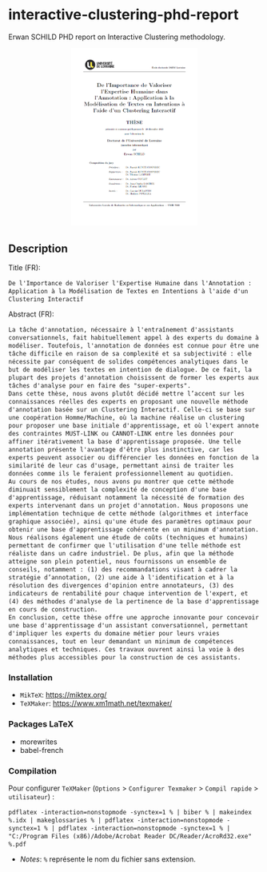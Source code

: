 # interactive-clustering-phd-report
Erwan SCHILD PHD report on Interactive Clustering methodology.

<p align="center">
	<img src="docs/phd_report_first_page.png" alt="Page de couverture du manuscrit" width="50%" />
</p>

## Description

Title (FR):
```
De l'Importance de Valoriser l'Expertise Humaine dans l'Annotation : Application à la Modélisation de Textes en Intentions à l'aide d'un Clustering Interactif
```

Abstract (FR):
```
La tâche d'annotation, nécessaire à l'entraînement d'assistants conversationnels, fait habituellement appel à des experts du domaine à modéliser. Toutefois, l'annotation de données est connue pour être une tâche difficile en raison de sa complexité et sa subjectivité : elle nécessite par conséquent de solides compétences analytiques dans le but de modéliser les textes en intention de dialogue. De ce fait, la plupart des projets d'annotation choisissent de former les experts aux tâches d'analyse pour en faire des "super-experts".
Dans cette thèse, nous avons plutôt décidé mettre l’accent sur les connaissances réelles des experts en proposant une nouvelle méthode d'annotation basée sur un Clustering Interactif. Celle-ci se base sur une coopération Homme/Machine, où la machine réalise un clustering pour proposer une base initiale d'apprentissage, et où l'expert annote des contraintes MUST-LINK ou CANNOT-LINK entre les données pour affiner itérativement la base d'apprentissage proposée. Une telle annotation présente l'avantage d'être plus instinctive, car les experts peuvent associer ou différencier les données en fonction de la similarité de leur cas d'usage, permettant ainsi de traiter les données comme ils le feraient professionnellement au quotidien.
Au cours de nos études, nous avons pu montrer que cette méthode diminuait sensiblement la complexité de conception d'une base d'apprentissage, réduisant notamment la nécessité de formation des experts intervenant dans un projet d'annotation. Nous proposons une implémentation technique de cette méthode (algorithmes et interface graphique associée), ainsi qu'une étude des paramètres optimaux pour obtenir une base d'apprentissage cohérente en un minimum d'annotation. Nous réalisons également une étude de coûts (techniques et humains) permettant de confirmer que l'utilisation d'une telle méthode est réaliste dans un cadre industriel. De plus, afin que la méthode atteigne son plein potentiel, nous fournissons un ensemble de conseils, notamment : (1) des recommandations visant à cadrer la stratégie d’annotation, (2) une aide à l'identification et à la résolution des divergences d'opinion entre annotateurs, (3) des indicateurs de rentabilité pour chaque intervention de l'expert, et (4) des méthodes d'analyse de la pertinence de la base d'apprentissage en cours de construction.
En conclusion, cette thèse offre une approche innovante pour concevoir une base d'apprentissage d'un assistant conversationnel, permettant d'impliquer les experts du domaine métier pour leurs vraies connaissances, tout en leur demandant un minimum de compétences analytiques et techniques. Ces travaux ouvrent ainsi la voie à des méthodes plus accessibles pour la construction de ces assistants.
```

### Installation

- `MikTeX`: https://miktex.org/
- `TeXMaker`: https://www.xm1math.net/texmaker/

### Packages LaTeX

- morewrites
- babel-french

### Compilation

Pour configurer `TeXMaker` (`Options` > `Configurer Texmaker` > `Compil rapide` > `utilisateur`) :
```TeXMaker
pdflatex -interaction=nonstopmode -synctex=1 % | biber % | makeindex %.idx | makeglossaries % | pdflatex -interaction=nonstopmode -synctex=1 % | pdflatex -interaction=nonstopmode -synctex=1 % | "C:/Program Files (x86)/Adobe/Acrobat Reader DC/Reader/AcroRd32.exe" %.pdf
```
- _Notes_: `%` représente le nom du fichier sans extension.
